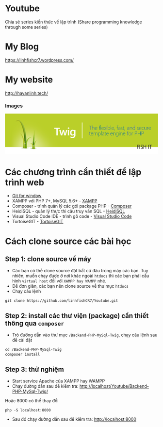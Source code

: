 # Youtube
Chia sẻ series kiến thức về lập trình (Share programming knowledge through some series)

# My Blog
https://linhfishcr7.wordpress.com/

# My website
http://havanlinh.tech/

### Images
<p align="center">
  <img src="/images/Twig.png" width="700">
</p>


<!-- # Danh sách các bài học
- Học về Twig - Template Engine quản lý giao diện của Symfony PHP.
  - [Vi du 1](./php/twig/readme.md)
  - [Bài học 1](./php/twig/readme-lession1.md)
  - [Bài học 2](./php/twig/readme-lession2.md)
  - [Bài học 3](./php/twig/readme-lession3.md)
  - [Bài học 4](./php/twig/readme-lession4.md)
  - [Bài học 5](./php/twig/readme-lession5.md)
  - [Bài học 6](./php/twig/readme-lession6.md)
  - [Bài học 7](./php/twig/readme-lession7.md)
  - [Bài học 8](./php/twig/readme-lession8.md)
  - [Bài học 9](./php/twig/readme-lession9.md)
  - [Bài học 10](./php/twig/readme-lession10.md) -->

# Các chương trình cần thiết để lập trình web
- [Git for window](https://git-scm.com/download/win)
- XAMPP với PHP 7+, MySQL 5.6+ - [XAMPP](https://www.apachefriends.org/download.html)
- Composer - trình quản lý các gói package PHP - [Composer](https://getcomposer.org/download/)
- HeidiSQL - quản lý thực thi câu truy vấn SQL - [HeidiSQL](https://www.heidisql.com/download.php)
- Visual Studio Code IDE - trình gõ code - [Visual Studio Code](https://code.visualstudio.com/)
- TortoiseGIT - [TortoiseGIT](https://tortoisegit.org/download/)

# Cách clone source các bài học
## Step 1: clone source về máy
- Các bạn có thể clone source đặt bất cứ đâu trong máy các bạn. Tuy nhiên, muốn chạy được ở nơi khác ngoài `htdocs` thì các bạn phải cấu hình `virtual host` đối với `XAMPP hay WAMPP` nhé.
- Để đơn giản, các bạn nên clone source về thư mục `htdocs`
- Chạy câu lệnh
```
git clone https://github.com/linhfishCR7/Youtube.git
```

## Step 2: install các thư viện (package) cần thiết thông qua `composer`
- Trỏ đường dẫn vào thư mục `/Backend-PHP-MySql-Twig`, chạy câu lệnh sau để cài đặt
```
cd /Backend-PHP-MySql-Twig
composer install
```

## Step 3: thử nghiệm
- Start service Apache của XAMPP hay WAMPP
- Chạy đường dẫn sau để kiểm tra: [http://localhost/Youtube/Backend-PHP-MySql-Twig/](http://localhost/Youtube/Backend-PHP-MySql-Twig/) 

Hoặc 8000 có thể thay đổi
```
php -S localhost:8000
```
- Sau đó chạy đường dẫn sau để kiểm tra: [http://localhost:8000](http://localhost:8000) 
